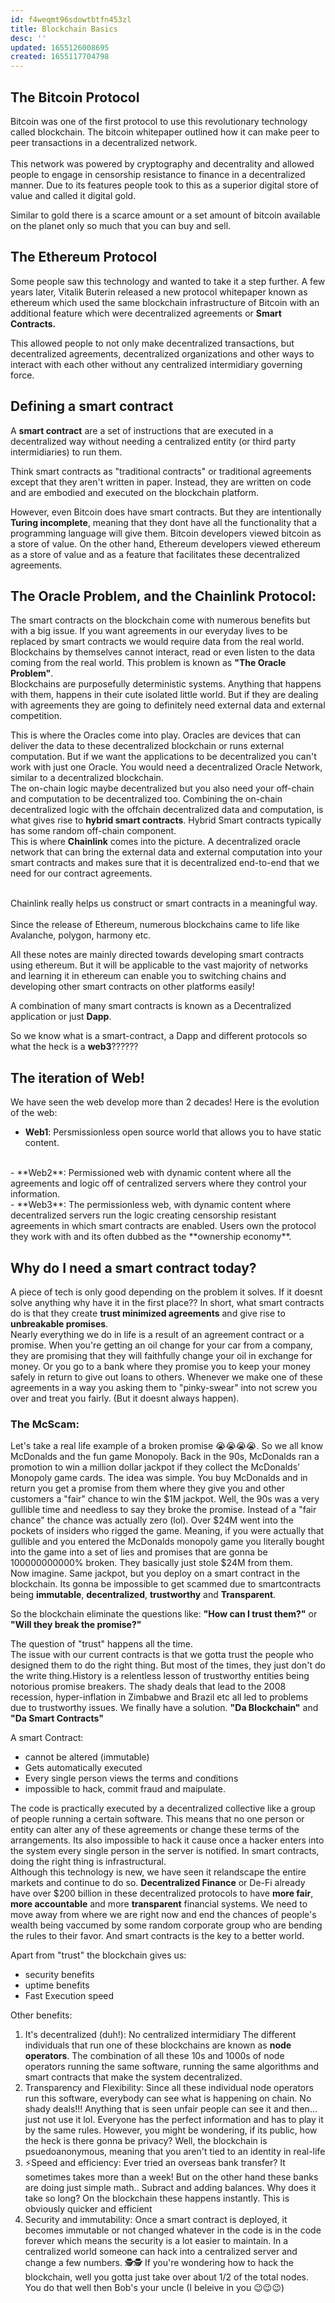 ```yaml
---
id: f4weqmt96sdowtbtfn453zl
title: Blockchain Basics
desc: ''
updated: 1655126008695
created: 1655117704798
---
```


## The Bitcoin Protocol
Bitcoin was one of the first protocol to use this revolutionary technology called blockchain. 
The bitcoin whitepaper outlined how it can make peer to peer transactions in a decentralized network. 
<br><br>
This network was powered by cryptography and decentrality and allowed people to engage in censorship resistance to finance in a decentralized manner. Due to its features people took to this as a superior digital store of value and called it digital gold. 

Similar to gold there is a scarce amount or a set amount of bitcoin available on the planet only so much that you can buy and sell.  

## The Ethereum Protocol
Some people saw this technology and wanted to take it a step further. A few years later, Vitalik Buterin released a new protocol whitepaper known as ethereum which used the same blockchain infrastructure of Bitcoin with an additional feature which were decentralized agreements or **Smart Contracts.**

This allowed people to not only make decentralized transactions, but decentralized agreements, decentralized organizations and other ways to interact with each other without any centralized intermidiary governing force. 

## Defining a smart contract
A **smart contract** are a set of instructions that are executed in a decentralized way without needing a centralized entity (or third party intermidiaries) to run them.

Think smart contracts as "traditional contracts" or traditional agreements except that they aren't written in paper. Instead, they are written on code and are embodied and executed on the blockchain platform. 

However, even Bitcoin does have smart contracts. But they are intentionally **Turing incomplete**, meaning that they dont have all the functionality that a programming language will give them. Bitcoin developers viewed bitcoin as a store of value. On the other hand, Ethereum developers viewed ethereum as a store of value and as a feature that facilitates these decentralized agreements.
<br>

## The Oracle Problem, and the Chainlink Protocol:
The smart contracts on the blockchain come with numerous benefits but with a big issue. If you want agreements in our everyday lives to be replaced by smart contracts we would require data from the real world. Blockchains by themselves cannot interact, read or even listen to the data coming from the real world. This problem is known as **"The Oracle Problem"**.
<br>
Blockchains are purposefully deterministic systems. Anything that happens with them, happens in their cute isolated little world. But if they are dealing with agreements they are going to definitely need external data and external competition. 

This is where the Oracles come into play. Oracles are devices that can deliver the data to these decentralized blockchain or runs external computation. But if we want the applications to be decentralized you can't work with just one Oracle. You would need a decentralized Oracle Network, similar to a decentralized blockchain. 
<br>
The on-chain logic maybe decentralized but you also need your off-chain and computation to be decentralized too.
Combining the on-chain decentralized logic with the offchain decentralized data and computation, is what gives rise to **hybrid smart contracts**. Hybrid Smart contracts typically has some random off-chain component.
<br>
This is where **Chainlink** comes into the picture. A decentralized oracle network that can bring the external data and external computation into your smart contracts and makes sure that it is decentralized end-to-end that we need for our contract agreements.

<br>
Chainlink really helps us construct or smart contracts in a meaningful way. 

<br>
<br>
Since the release of Ethereum, numerous blockchains came to life like Avalanche, polygon, harmony etc.

All these notes are mainly directed towards developing smart contracts using ethereum. But it will be applicable to the vast majority of networks and learning it in ethereum can enable you to switching chains and developing other smart contracts on other platforms easily!

A combination of many smart contracts is known as a Decentralized application or just **Dapp**.

So we know what is a smart-contract, a Dapp and different protocols so what the heck is a **web3**??????

## The iteration of Web!
We have seen the web develop more than 2 decades! Here is the evolution of the web:
<br>
- **Web1**: Persmissionless open source world that allows you to have static content.
<br>
- **Web2**: Permissioned web with dynamic content where all the agreements and logic off of centralized servers where they control your information.
<br>
- **Web3**: The permissionless web, with dynamic content where decentralized servers run the logic creating censorship resistant agreements in which smart contracts are enabled. Users own the protocol they work with and its often dubbed as the **ownership economy**.

## Why do I need a smart contract today?

A piece of tech is only good depending on the problem it solves. If it doesnt solve anything why have it in the first place??
In short, what smart contracts do is that they create **trust minimized agreements** and give rise to **unbreakable promises**.
<br>
Nearly everything we do in life is a result of an agreement contract or a promise.  When you're getting an oil change for your car from a company, they are promising that they will faithfully change your oil in exchange for money. Or you go to a bank where they promise you to keep your money safely in return to give out loans to others. Whenever we make one of these agreements in a way you asking them to "pinky-swear" into not screw you over and treat you fairly. (But it doesnt always happen).
<br>
### The McScam:
Let's take a real life example of a broken promise 😭😭😭😭. So we all know McDonalds and the fun game Monopoly. Back in the 90s, McDonalds ran a promotion to win a million dollar jackpot if they collect the McDonalds' Monopoly game cards. The idea was simple. You buy McDonalds and in return you get a promise from them where they give you and other customers a "fair" chance to win the $1M jackpot. Well, the 90s was a very gullible time and needless to say they broke the promise. Instead of a "fair chance" the chance was actually zero (lol). Over $24M went into the pockets of insiders who rigged the game. Meaning, if you were actually that gullible and you entered the McDonalds monopoly game you literally bought into the game into a set of lies and promises that are gonna be 100000000000% broken. They basically just stole $24M from them.
<br>
Now imagine. Same jackpot, but you deploy on a smart contract in the blockchain. Its gonna be impossible to get scammed due to smartcontracts being **immutable**, **decentralized**, **trustworthy** and **Transparent**.

So the blockchain eliminate the questions like: **"How can I trust them?"** or **"Will they break the promise?"**

The question of "trust" happens all the time.   
The issue with our current contracts is that we gotta trust the people who designed them to do the right thing. But most of the times, they just don't do the write thing.History is a relentless lesson of trustworthy entities being notorious promise breakers. The shady deals that lead to the 2008 recession, hyper-inflation in Zimbabwe and Brazil etc all led to problems due to trustworthy issues. We finally have a solution. **"Da Blockchain"** and **"Da Smart Contracts"**

A smart Contract:
- cannot be altered (immutable)
- Gets automatically executed
- Every single person views the terms and conditions
- impossible to hack, commit fraud and maipulate.

The code is practically executed by a decentralized collective like a group of people running a certain software. This means that no one person or entity can alter any of these agreements or change these terms of the arrangements. Its also impossible to hack it cause once a hacker enters into the system every single person in the server is notified.
In smart contracts, doing the right thing is infrastructural. 
<br>
Although this technology is new, we have seen it relandscape the entire markets and continue to do so. **Decentralized Finance** or De-Fi already have over $200 billion in these decentralized protocols to have **more fair**, **more accountable** and more **transparent** financial systems. We need to move away from where we are right now and end the chances of people's wealth being vaccumed by some random corporate group who are bending the rules to their favor. And smart contracts is the key to a better world. 

Apart from "trust" the blockchain gives us:
- security benefits
- uptime benefits
- Fast Execution speed

Other benefits:
1. It's decentralized (duh!): No centralized intermidiary
The different individuals that run one of these blockchains are known as **node operators**. The combination of all these 10s and 1000s of node operators running the same software, running the same algorithms and smart contracts that make the system decentralized.
2. Transparency and Flexibility: Since all these individual node operators run this software, everybody can see what is happening on chain. No shady deals!!! Anything that is seen unfair people can see it and then... just not use it lol. Everyone has the perfect information and has to play it by the same rules. However, you might be wondering, if its public, how the heck is there gonna be privacy? Well, the blockchain is psuedoanonymous, meaning that you aren't tied to an identity in real-life
3. ⚡Speed and efficiency: Ever tried an overseas bank transfer? It sometimes takes more than a week! But on the other hand these banks are doing just simple math.. Subract and adding balances. Why does it take so long? On the blockchain these happens instantly. This is obviously quicker and efficient
4. Security and immutability: Once a smart contract is deployed, it becomes immutable or not changed whatever in the code is in the code forever which means the security is a lot easier to maintain. In a centralized world someone can hack into a centralized server and change a few numbers. 
🕵️🕵️ If you're wondering how to hack the blockchain, well you gotta just take over about 1/2 of the total nodes. You do that well then Bob's your uncle (I beleive in you 😉😉😉)

 

